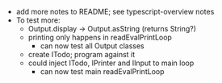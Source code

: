 - add more notes to README; see typescript-overview notes
- To test more:
    - Output.display -> Output.asString (returns String?)
    - printing only happens in readEvalPrintLoop
        - can now test all Output classes
    - create ITodo; program against it
    - could inject ITodo, IPrinter and IInput to main loop
        - can now test main readEvalPrintLoop
